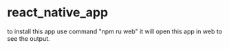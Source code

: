# react_native_app

to install this app use command "npm ru web" it will open this app in web to see the output.
